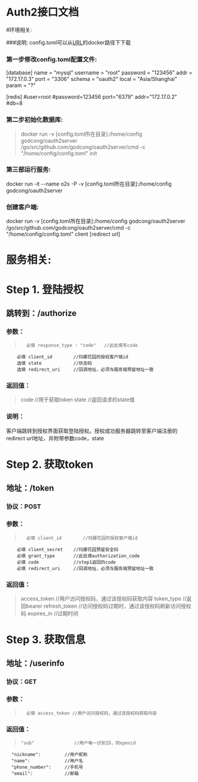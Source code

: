 # Auth2接口文档


#环境相关:

###说明:
config.toml可以从[URL](https://github.com/godcong/oauth2server/tree/master/docker)的docker路径下下载

### 第一步修改config.toml配置文件:
[database]
name = "mysql"
username = "root"
password = "123456"
addr = "172.17.0.3"
port = "3306"
schema = "oauth2"
local = "Asia/Shanghai"
param = "?"

[redis]
\#user=root
\#password=123456
port="6379"
addr="172.17.0.2"
\#db=8

### 第二步初始化数据库:
> docker run -v [config.toml所在目录]:/home/config
 godcong/oauth2server /go/src/github.com/godcong/oauth2server/cmd -c "/home/config/config.toml" init

### 第三部运行服务:
 docker run -it --name o2s -P -v [config.toml所在目录]:/home/config godcong/oauth2server

### 创建客户端:
 docker run -v [config.toml所在目录]:/home/config
  godcong/oauth2server /go/src/github.com/godcong/oauth2server/cmd -c "/home/config/config.toml" client [redirect url]

# 服务相关:

# Step 1. 登陆授权
## 跳转到：/authorize  

### 参数：  
>       必填 response_type : "code"   //此处填写code  
        必填 client_id        //玛娜花园的授权客户端id  
        选填 state            //状态码  
        选填 redirect_uri     //回调地址，必须与服务端预留地址一致  
### 返回值：  
>    code  //用于获取token
     state //返回请求的state值
### 说明：  
客户端跳转到授权界面获取登陆授权。授权成功服务器跳转至客户端注册的redirect url地址，并附带参数code，state

# Step 2. 获取token
## 地址：/token

### 协议：POST  
### 参数：  
>       必填 client_id        //玛娜花园的授权客户端id  
        必填 client_secret    //玛娜花园预留安全码
        必填 grant_type       //此处填authorization_code
        必填 code             //step1返回的code
        必填 redirect_uri     //回调地址，必须与服务端预留地址一致  
### 返回值：    
>    access_token           //用户访问授权码，通过该授权码获取内容
     token_type             //返回bearer
     refresh_token          //访问授权码过期时，通过该授权码刷新访问授权码
     expires_in             //过期时间
    
# Step 3. 获取信息
## 地址：/userinfo

### 协议：GET  
>
### 参数：  
>       必填 access_token //用户访问授权码，通过该授权码获取内容
### 返回值：  
>     "sub"               //用户唯一识别ID，同openid         
      "nickname":         //用户昵称
      "name":             //用户名
      "phone_number":     //手机号
      "email":            //邮箱

    
